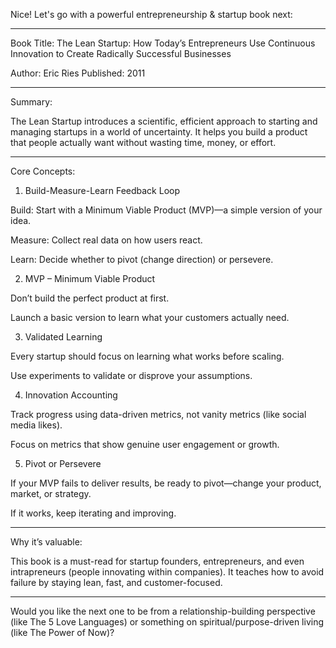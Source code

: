 Nice! Let's go with a powerful entrepreneurship & startup book next:


---

Book Title: The Lean Startup: How Today’s Entrepreneurs Use Continuous Innovation to Create Radically Successful Businesses

Author: Eric Ries
Published: 2011


---

Summary:

The Lean Startup introduces a scientific, efficient approach to starting and managing startups in a world of uncertainty. It helps you build a product that people actually want without wasting time, money, or effort.


---

Core Concepts:

1. Build-Measure-Learn Feedback Loop

Build: Start with a Minimum Viable Product (MVP)—a simple version of your idea.

Measure: Collect real data on how users react.

Learn: Decide whether to pivot (change direction) or persevere.


2. MVP – Minimum Viable Product

Don’t build the perfect product at first.

Launch a basic version to learn what your customers actually need.


3. Validated Learning

Every startup should focus on learning what works before scaling.

Use experiments to validate or disprove your assumptions.


4. Innovation Accounting

Track progress using data-driven metrics, not vanity metrics (like social media likes).

Focus on metrics that show genuine user engagement or growth.


5. Pivot or Persevere

If your MVP fails to deliver results, be ready to pivot—change your product, market, or strategy.

If it works, keep iterating and improving.



---

Why it’s valuable:

This book is a must-read for startup founders, entrepreneurs, and even intrapreneurs (people innovating within companies). It teaches how to avoid failure by staying lean, fast, and customer-focused.


---

Would you like the next one to be from a relationship-building perspective (like The 5 Love Languages) or something on spiritual/purpose-driven living (like The Power of Now)?

